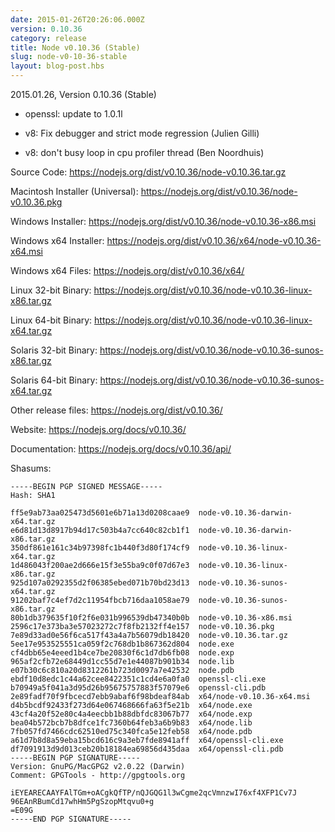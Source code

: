 ```yaml
---
date: 2015-01-26T20:26:06.000Z
version: 0.10.36
category: release
title: Node v0.10.36 (Stable)
slug: node-v0-10-36-stable
layout: blog-post.hbs
---
```


2015.01.26, Version 0.10.36 (Stable)

* openssl: update to 1.0.1l

* v8: Fix debugger and strict mode regression (Julien Gilli)

* v8: don't busy loop in cpu profiler thread (Ben Noordhuis)

Source Code: https://nodejs.org/dist/v0.10.36/node-v0.10.36.tar.gz

Macintosh Installer (Universal): https://nodejs.org/dist/v0.10.36/node-v0.10.36.pkg

Windows Installer: https://nodejs.org/dist/v0.10.36/node-v0.10.36-x86.msi

Windows x64 Installer: https://nodejs.org/dist/v0.10.36/x64/node-v0.10.36-x64.msi

Windows x64 Files: https://nodejs.org/dist/v0.10.36/x64/

Linux 32-bit Binary: https://nodejs.org/dist/v0.10.36/node-v0.10.36-linux-x86.tar.gz

Linux 64-bit Binary: https://nodejs.org/dist/v0.10.36/node-v0.10.36-linux-x64.tar.gz

Solaris 32-bit Binary: https://nodejs.org/dist/v0.10.36/node-v0.10.36-sunos-x86.tar.gz

Solaris 64-bit Binary: https://nodejs.org/dist/v0.10.36/node-v0.10.36-sunos-x64.tar.gz

Other release files: https://nodejs.org/dist/v0.10.36/

Website: https://nodejs.org/docs/v0.10.36/

Documentation: https://nodejs.org/docs/v0.10.36/api/

Shasums:

```
-----BEGIN PGP SIGNED MESSAGE-----
Hash: SHA1

ff5e9ab73aa025473d5601e6b71a13d0208caae9  node-v0.10.36-darwin-x64.tar.gz
e6d81d13d8917b94d17c503b4a7cc640c82cb1f1  node-v0.10.36-darwin-x86.tar.gz
350df861e161c34b97398fc1b440f3d80f174cf9  node-v0.10.36-linux-x64.tar.gz
1d486043f200ae2d666e15f3e55ba9c0f07d67e3  node-v0.10.36-linux-x86.tar.gz
925d107a0292355d2f06385ebed071b70bd23d13  node-v0.10.36-sunos-x64.tar.gz
91202baf7c4ef7d2c11954fbcb716daa1058ae79  node-v0.10.36-sunos-x86.tar.gz
80b1db379635f10f2f6e031b996539db47340b0b  node-v0.10.36-x86.msi
2596c17e373ba3e57023272c7f8fb2132ff4e157  node-v0.10.36.pkg
7e89d33ad0e56f6ca517f43a4a7b56079db18420  node-v0.10.36.tar.gz
5ee17e953525551ca059f2c768db1b867362d804  node.exe
cf4dbb65e4eeed1b4ce7be20830f6c1d7db6fb08  node.exp
965af2cfb72e68449d1cc55d7e1e44087b901b34  node.lib
e07b30c6c810a20d8312261b723d0097a7e42532  node.pdb
ebdf10d8edc1c44a62cee8422351c1cd4e6a0fa0  openssl-cli.exe
b70949a5f041a3d95d26b95675757883f57079e6  openssl-cli.pdb
2e89fadf70f9fbcecd7ebb9abaf6f98bdeaf84ab  x64/node-v0.10.36-x64.msi
d4b5bcdf92433f273d64e067468666fa63f5e21b  x64/node.exe
43cf4a20f52e80c4a4eecbb1b88dbfdc83067b77  x64/node.exp
bea04b572bcb7b8dfce1fc7360b64feb3a6b9b83  x64/node.lib
7fb057fd7466cdc62510ed75c340fca5e12feb58  x64/node.pdb
a61d7b8d8a59eba15bcd616c9a3eb7fde8941aff  x64/openssl-cli.exe
df7091913d9d013ceb20b18184ea69856d435daa  x64/openssl-cli.pdb
-----BEGIN PGP SIGNATURE-----
Version: GnuPG/MacGPG2 v2.0.22 (Darwin)
Comment: GPGTools - http://gpgtools.org

iEYEARECAAYFAlTGm+oACgkQfTP/nQJGQG1l3wCgme2qcVmnzwI76xf4XFP1Cv7J
96EAnRBumCd17whHm5PgSzopMtqvu0+g
=E09G
-----END PGP SIGNATURE-----
```
